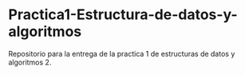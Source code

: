 # Practica1-Estructura-de-datos-y-algoritmos
Repositorio para la entrega de la practica 1 de estructuras de datos y algoritmos 2.
